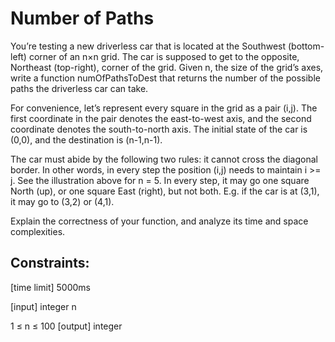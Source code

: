# Number of Paths

You’re testing a new driverless car that is located at the Southwest (bottom-left) corner of an n×n grid. The car is supposed to get to the opposite, Northeast (top-right), corner of the grid. Given n, the size of the grid’s axes, write a function numOfPathsToDest that returns the number of the possible paths the driverless car can take.

For convenience, let’s represent every square in the grid as a pair (i,j). The first coordinate in the pair denotes the east-to-west axis, and the second coordinate denotes the south-to-north axis. The initial state of the car is (0,0), and the destination is (n-1,n-1).

The car must abide by the following two rules: it cannot cross the diagonal border. In other words, in every step the position (i,j) needs to maintain i >= j. See the illustration above for n = 5. In every step, it may go one square North (up), or one square East (right), but not both. E.g. if the car is at (3,1), it may go to (3,2) or (4,1).

Explain the correctness of your function, and analyze its time and space complexities.

## Constraints:

[time limit] 5000ms

[input] integer n

1 ≤ n ≤ 100
[output] integer
